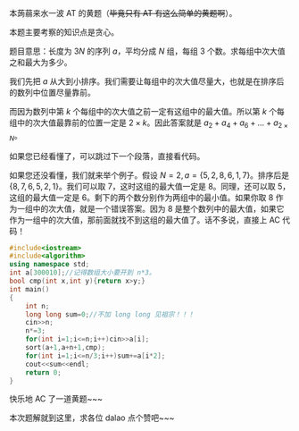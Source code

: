 本蒟蒻来水一波 AT 的黄题（~~毕竟只有 AT 有这么简单的黄题啊~~）。

本题主要考察的知识点是贪心。

题目意思：长度为 $3N$ 的序列 $a$，平均分成 $N$ 组，每组 $3$ 个数。求每组中次大值之和最大为多少。

我们先把 $a$ 从大到小排序。我们需要让每组中的次大值尽量大，也就是在排序后的数列中位置尽量靠前。

而因为数列中第 $k$ 个每组中的次大值之前一定有这组中的最大值。所以第 $k$ 个每组中的次大值最靠前的位置一定是 $2\times k$。因此答案就是 $a_{2}+a_4+a_6+\dots+a_{2\times N}$。

如果您已经看懂了，可以跳过下一个段落，直接看代码。

如果您还没看懂，我们就来举个例子。假设 $N=2,a=\{5,2,8,6,1,7\}$。排序后是 $\{8,7,6,5,2,1\}$。我们可以取 $7$，这时这组的最大值一定是 $8$。同理，还可以取 $5$，这组的最大值一定是 $6$。剩下的两个数分别作为两组中的最小值。如果你取 $8$ 作为一组中的次大值，就是一个错误答案。因为 $8$ 是整个数列中的最大值，如果它作为一组中的次大值，那前面就找不到这组的最大值了。话不多说，直接上 AC 代码！

```cpp
#include<iostream>
#include<algorithm>
using namespace std;
int a[300010];//记得数组大小要开到 n*3。
bool cmp(int x,int y){return x>y;}
int main()
{
    int n;
    long long sum=0;//不加 long long 见祖宗！！！
    cin>>n;
    n*=3;
    for(int i=1;i<=n;i++)cin>>a[i];
    sort(a+1,a+n+1,cmp);
    for(int i=1;i<=n/3;i++)sum+=a[i*2];
    cout<<sum<<endl;
    return 0;
}
```

快乐地 AC 了一道黄题~~~

本次题解就到这里，求各位 dalao 点个赞吧~~~
